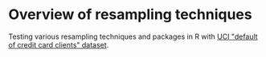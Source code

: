 # Overview of resampling techniques

Testing various resampling techniques and packages in R with [UCI "default of credit card clients" dataset](https://archive.ics.uci.edu/ml/datasets/default+of+credit+card+clients).


